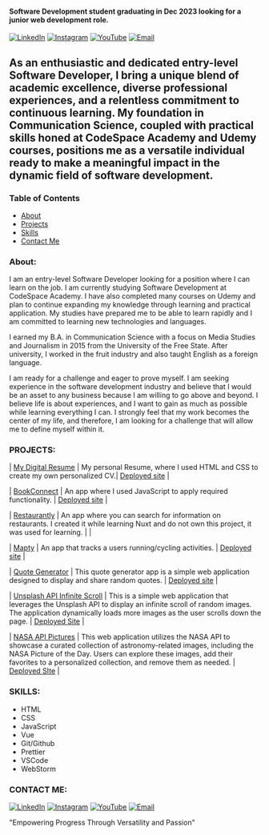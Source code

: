 #### Software Development student graduating in Dec 2023 looking for a junior web development role.
[![LinkedIn](https://img.shields.io/badge/LinkedIn-0077B5?style=for-the-badge&logo=LinkedIn&logoColor=white)](https://www.linkedin.com/in/stefan-schutte-668578292/)
[![Instagram](https://img.shields.io/badge/Instagram-E4405F?style=for-the-badge&logo=instagram&logoColor=white)](https://www.instagram.com/stefan.schutte/)
[![YouTube](https://img.shields.io/badge/YouTube-FF0000?style=for-the-badge&logo=youtube&logoColor=white)](https://www.youtube.com/channel/UCPkJAECROt6Wqdns2yD4msw)
[![Email](https://img.shields.io/badge/Email-stefanschutte@icloud.com-blue?style=for-the-badge)](mailto:stefanschutte@icloud.com)

## **As an enthusiastic and dedicated entry-level Software Developer, I bring a unique blend of academic excellence, diverse professional experiences, and a relentless commitment to continuous learning. My foundation in Communication Science, coupled with practical skills honed at CodeSpace Academy and Udemy courses, positions me as a versatile individual ready to make a meaningful impact in the dynamic field of software development.**

### Table of Contents
- [About](#about)
- [Projects](#projects)
- [Skills](#skills)
- [Contact Me](#contact-me)

### About:

I am an entry-level Software Developer looking for a position where I can learn on the job. I am currently studying Software Development at CodeSpace Academy. I have also completed many courses on Udemy and plan to continue expanding my knowledge through learning and practical application. My studies have prepared me to be able to learn rapidly and I am committed to learning new technologies and languages.

I earned my B.A. in Communication Science with a focus on Media Studies and Journalism in 2015 from the University of the Free State. After university, I worked in the fruit industry and also taught English as a foreign language.

I am ready for a challenge and eager to prove myself. I am seeking experience in the software development industry and believe that I would be an asset to any business because I am willing to go above and beyond. I believe life is about experiences, and I want to gain as much as possible while learning everything I can. I strongly feel that my work becomes the center of my life, and therefore, I am looking for a challenge that will allow me to define myself within it.

### PROJECTS:
| [My Digital Resume](https://github.com/StefanSchutte/STESCH302_FTO2308_GroupC_Stefan-Schutte_ITW_Final_Digital_Resume) | My personal Resume, where I used HTML and CSS to create my own personalized CV.| [Deployed site](https://stefanschutte-digital-resume.netlify.app/) |

| [BookConnect](https://github.com/StefanSchutte/STESCH302_FTO2308_GroupB2_Stefan_Schutte_IWACapstone)                   | An app where I used JavaScript to apply required functionality. | [Deployed site](https://bookconnect-app-js.netlify.app/) |

| [Restaurantly](https://github.com/StefanSchutte/Restaurant_Info_App)                                                   | An app where you can search for information on restaurants. I created it while learning Nuxt and do not own this project, it was used for learning. | |

| [Mapty](https://github.com/StefanSchutte/Mapty)                                                                        | An app that tracks a users running/cycling activities. | [Deployed site](https://mapty-stafan.netlify.app/) |

| [Quote Generator](https://github.com/StefanSchutte/quote-generator)                                                    | This quote generator app is a simple web application designed to display and share random quotes. | [Deployed site](https://stefans-quote-generator.netlify.app/) |

| [Unsplash API Infinite Scroll](https://github.com/StefanSchutte/Unsplash_API_Infinite_Scroll_/tree/master)             | This is a simple web application that leverages the Unsplash API to display an infinite scroll of random images. The application dynamically loads more images as the user scrolls down the page. | [Deployed Site](https://stefan-unsplash-api-infinite-scroll.netlify.app/) |

| [NASA API Pictures](https://github.com/StefanSchutte/NASA_API_Pictures_)                                               | This web application utilizes the NASA API to showcase a curated collection of astronomy-related images, including the NASA Picture of the Day. Users can explore these images, add their favorites to a personalized collection, and remove them as needed.      | [Deployed SIte](https://nasa-api-pictures-apod.netlify.app/) |

### SKILLS:

- HTML 
- CSS 
- JavaScript
- Vue  
- Git/Github
- Prettier
- VSCode
- WebStorm


### CONTACT ME:
[![LinkedIn](https://img.shields.io/badge/LinkedIn-0077B5?style=for-the-badge&logo=LinkedIn&logoColor=white)](https://www.linkedin.com/in/stefan-schutte-668578292/)
[![Instagram](https://img.shields.io/badge/Instagram-E4405F?style=for-the-badge&logo=instagram&logoColor=white)](https://www.instagram.com/stefan.schutte/)
[![YouTube](https://img.shields.io/badge/YouTube-FF0000?style=for-the-badge&logo=youtube&logoColor=white)](https://www.youtube.com/channel/UCPkJAECROt6Wqdns2yD4msw)
[![Email](https://img.shields.io/badge/Email-stefanschutte@icloud.com-blue?style=for-the-badge)](mailto:stefanschutte@icloud.com)

"Empowering Progress Through Versatility and Passion"
